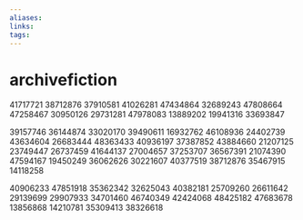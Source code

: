 ```yaml
---
aliases: 
links: 
tags: 
---
```

# archivefiction

41717721
38712876
37910581
41026281
47434864
32689243
47808664
47258467
30950126
29731281
47978083
13889202
19941316
33693847

39157746
36144874
33020170
39490611
16932762
46108936
24402739
43634604
26683444
48363433
40936197
37387852
43884660
21207125
23749447
26737459
41644137
27004657
37253707
36567391
21074390
47594167
19450249
36062626
30221607
40377519
38712876
35467915
14118258

40906233
47851918
35362342
32625043
40382181
25709260
26611642
29139699
29907933
34701460
46740349
42424068
48425182
47683678
13856868
14210781
35309413
38326618
